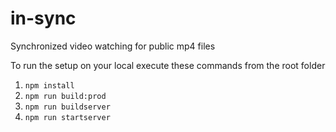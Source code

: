 # in-sync
Synchronized video watching for public mp4 files

To run the setup on your local execute these commands from the root folder

1. `npm install`
2. `npm run build:prod`
3. `npm run buildserver`
4. `npm run startserver`
